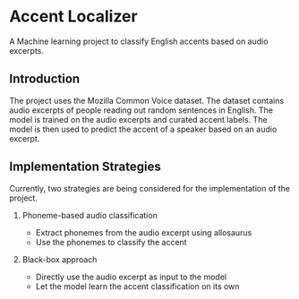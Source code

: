 # Accent Localizer
A Machine learning project to classify English accents based on audio excerpts.

## Introduction

The project uses the Mozilla Common Voice dataset.
The dataset contains audio excerpts of people reading out random sentences in English.
The model is trained on the audio excerpts and curated accent labels.
The model is then used to predict the accent of a speaker based on an audio excerpt.

## Implementation Strategies

Currently, two strategies are being considered for the implementation of the project.

1. Phoneme-based audio classification
    - Extract phonemes from the audio excerpt using allosaurus
    - Use the phonemes to classify the accent

2. Black-box approach
    - Directly use the audio excerpt as input to the model
    - Let the model learn the accent classification on its own